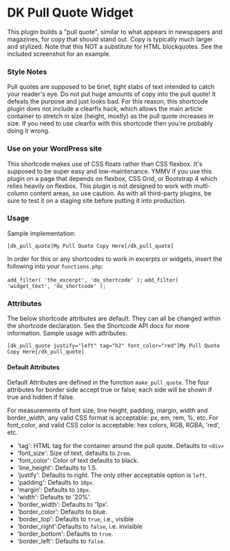 # DK Pull Quote Widget

This plugin builds a "pull quote", similar to what appears in newspapers and magazines, for copy that should stand out. Copy is typically much larger and stylized. Note that this NOT a substitute for HTML blockquotes. See the included screenshot for an example.

### Style Notes

Pull quotes are supposed to be brief, tight stabs of text intended to catch your reader's eye. Do not put huge amounts of copy into the pull quote! It defeats the purpose and just looks bad. For this reason, this shortcode plugin does not include a clearfix hack, which allows the main article container to stretch in size (height, mostly) as the pull quote increases in size. If you need to use clearfix with this shortcode then you're probably doing it wrong.

### Use on your WordPress site

This shortcode makes use of CSS floats rather than CSS flexbox. It's supposed to be super easy and low-maintenance. YMMV if you use this plugin on a page that depends on flexbox, CSS Grid, or Bootstrap 4 which relies heavily on flexbox. This plugin is not designed to work with multi-column content areas, so use caution. As with all third-party plugins, be sure to test it on a staging site before putting it into production.

### Usage

Sample implementation:

`[dk_pull_quote]My Pull Quote Copy Here[/dk_pull_quote]`

In order for this or any shortcodes to work in excerpts or widgets, insert the following into your `functions.php`:

`add_filter( 'the_excerpt', 'do_shortcode' );`
`add_filter( 'widget_text', 'do_shortcode' );`

### Attributes

The below shortcode attributes are default. They can all be changed within the shortcode declaration. See the Shortcode API docs for more information. Sample usage with attributes:

`[dk_pull_quote justify="left" tag="h2" font_color="red"]My Pull Quote Copy Here[/dk_pull_quote]`

#### Default Attributes

Default Attributes are defined in the function `make_pull_quote`. The four attributes for border side accept true or false; each side will be shown if true and hidden if false.

For measurements of font size, line height, padding, margin, width and border_width, any valid CSS format is acceptable: px, em, rem, %, etc. For font_color, and valid CSS color is acceptable: hex colors, RGB, RGBA, 'red', etc.

* 'tag': HTML tag for the container around the pull quote. Defaults to `<div>`
* 'font_size': Size of text, defaults to `2rem`.
* 'font_color': Color of text defaults to black.
* 'line_height': Defaults to 1.5.
* 'justify': Defaults to right. The only other acceptable option is `left`.
* 'padding': Defaults to `10px`.
* 'margin': Defaults to `10px`.
* 'width': Defaults to '20%'.
* 'border_width': Defaults to '1px'.
* 'border_color': Defaults to blue.
* 'border_top': Defaults to `true`, i.e., visible
* 'border_right':Defaults to `false`, i.e. invisible
* 'border_bottom': Defaults to `true`.
* 'border_left': Defaults to `false`.
